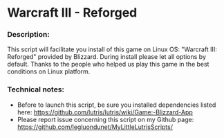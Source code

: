 # Warcraft III - Reforged

### Description:
This script will facilitate you install of this game on Linux OS:
"Warcraft III: Reforged" provided by Blizzard.
During install please let all options by default.
Thanks to the people who helped us play this game in the best conditions on Linux platform.

### Technical notes:
- Before to launch this script, be sure you installed dependencies listed here: https://github.com/lutris/lutris/wiki/Game:-Blizzard-App 
- Please report issue concerning this script on my Github page:
https://github.com/legluondunet/MyLittleLutrisScripts/
